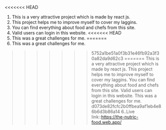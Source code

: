 <<<<<<< HEAD
1. This is a very attractive project which is made by react js.
2. This project helps me to improve myself to cover my laggins.
3. You can find everything about food and chefs from this site.
4. Valid users can login in this website.
<<<<<<< HEAD
5. This was a great challenges for me.
=======
5. This was a great challenges for me.
>>>>>>> 5752a1be51a0f3b31e46fb92a3f30a82da9d62c3
=======
This is a very attractive project which is made by react js.
This project helps me to improve myself to cover my laggins.
You can find everything about food and chefs from this site.
Valid users can login in this website.
This was a great challenges for me.
>>>>>>> d073de82fcfc2b0ffbea9af1eb4e86b6d3b86a14
>>>>>>> 6..Live link::https://the-nutric-food.web.app/
>>>>>>> 
